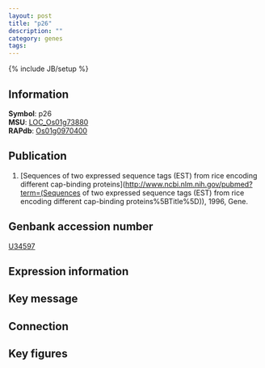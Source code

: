 ```yaml
---
layout: post
title: "p26"
description: ""
category: genes
tags: 
---
```

{% include JB/setup %}

## Information
__Symbol__: p26  
__MSU__: [LOC_Os01g73880](http://rice.plantbiology.msu.edu/cgi-bin/ORF_infopage.cgi?orf=LOC_Os01g73880)  
__RAPdb__: [Os01g0970400](http://rapdb.dna.affrc.go.jp/viewer/gbrowse_details/irgsp1?name=Os01g0970400)  

## Publication
1. [Sequences of two expressed sequence tags (EST) from rice encoding different cap-binding proteins](http://www.ncbi.nlm.nih.gov/pubmed?term=(Sequences of two expressed sequence tags (EST) from rice encoding different cap-binding proteins%5BTitle%5D)), 1996, Gene.

## Genbank accession number
[U34597](http://www.ncbi.nlm.nih.gov/nuccore/U34597)

## Expression information

## Key message

## Connection

## Key figures


